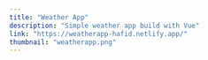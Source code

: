 ```yaml
---
title: "Weather App"
description: "Simple weather app build with Vue"
link: "https://weatherapp-hafid.netlify.app/"
thumbnail: "weatherapp.png"
---
```

